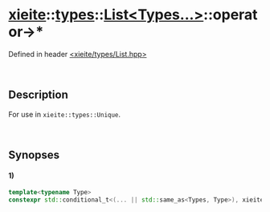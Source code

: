 # [xieite](../../../../xieite.md)\:\:[types](../../../../types.md)\:\:[List\<Types...\>](../../../List.md)\:\:operator-\>*
Defined in header [<xieite/types/List.hpp>](../../../../../include/xieite/types/List.hpp)

&nbsp;

## Description
For use in `xieite::types::Unique`.

&nbsp;

## Synopses
#### 1)
```cpp
template<typename Type>
constexpr std::conditional_t<(... || std::same_as<Types, Type>), xieite::types::List<Types...>, xieite::types::List<Types..., Type>> operator->*(xieite::types::List<Type>) const noexcept;
```
